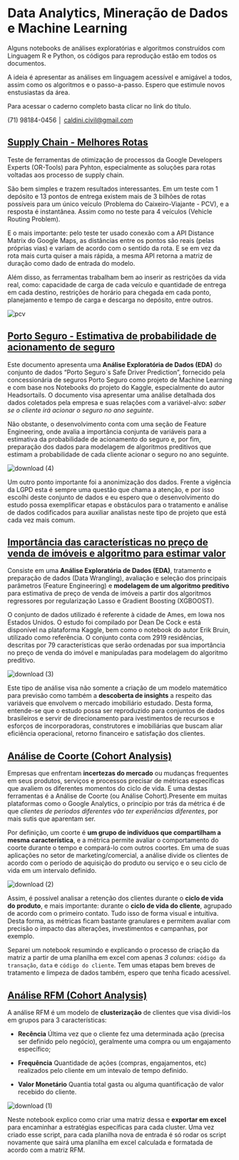 # Data Analytics, Mineração de Dados e Machine Learning

Alguns notebooks de análises exploratórias e algoritmos construídos com Linguagem R e Python, os códigos para reprodução estão em todos os documentos.

A ideia é apresentar as análises em linguagem acessível e amigável a todos, assim como os algoritmos e o passo-a-passo. Espero que estimule novos enstusiastas da área.

Para acessar o caderno completo basta clicar no link do título.

(71) 98184-0456 │ caldini.civil@gmail.com

## [Supply Chain - Melhores Rotas](https://vitorcaldini.github.io/ortools.html)

Teste de ferramentas de otimização de processos da Google Developers Experts (OR-Tools) para Pyhton, especialmente as soluções para rotas voltadas aos processo de supply chain.

São bem simples e trazem resultados interessantes. Em um teste com 1 depósito e 13 pontos de entrega existem mais de 3 bilhões de rotas possíveis para um único veículo (Problema do Caixeiro-Viajante - PCV), e a resposta é instantânea. Assim como no teste para 4 veículos (Vehicle Routing Problem).

E o mais importante: pelo teste ter usado conexão com a API Distance Matrix do Google Maps, as distâncias entre os pontos são reais (pelas próprias vias) e variam de acordo com o sentido da rota. E se em vez da rota mais curta quiser a mais rápida, a mesma API retorna a matriz de duração como dado de entrada do modelo.

Além disso, as ferramentas trabalham bem ao inserir as restrições da vida real, como: capacidade de carga de cada veículo e quantidade de entrega em cada destino, restrições de horário para chegada em cada ponto, planejamento e tempo de carga e descarga no depósito, entre outros.

![pcv](https://user-images.githubusercontent.com/71895683/97932846-c9313800-1d4f-11eb-9351-a74513534e40.png)

## [Porto Seguro - Estimativa de probabilidade de acionamento de seguro](https://vitorcaldini.github.io/portoseguro)

Este documento apresenta uma **Análise Exploratória de Dados (EDA)** do conjunto de dados “Porto Seguro`s Safe Driver Prediction”, fornecido pela concessionária de seguros Porto Seguro como projeto de Machine Learning e com base nos Notebooks do projeto do Kaggle, especialmente do autor Headsortails. O documento visa apresentar uma análise detalhada dos dados coletados pela empresa e suas relações com a variável-alvo: *saber se o cliente irá acionar o seguro no ano seguinte*.

Não obstante, o desenvolvimento conta com uma seção de Feature Engineering, onde avalia a importância conjunta de variáveis para a estimativa da probabilidade de acionamento do seguro e, por fim, preparação dos dados para modelagem de algoritmos preditivos que estimam a probabilidade de cada cliente acionar o seguro no ano seguinte.

![download (4)](https://user-images.githubusercontent.com/71895683/97707399-ff439300-1a95-11eb-8d26-d7769a4c7654.png)

Um outro ponto importante foi a anonimização dos dados. Frente a vigência da LGPD esta é sempre uma questão que chama a atenção, e por isso escolhi deste conjunto de dados e eu espero que o desenvolvimento do estudo possa exemplificar etapas e obstáculos para o tratamento e análise de dados codificados para auxiliar analistas neste tipo de projeto que está cada vez mais comum.

## [Importância das características no preço de venda de imóveis e algoritmo para estimar valor](https://vitorcaldini.github.io/analiseimobiliaria)

Consiste em uma **Análise Exploratória de Dados (EDA)**, tratamento e preparação de dados (Data Wrangling), avaliação e seleção dos principais parâmetros (Feature Engineering) e **modelagem de um algoritmo preditivo** para estimativa de preço de venda de imóveis a partir dos algoritmos regressores por regularização Lasso e Gradient Boosting (XGBOOST).

O conjunto de dados utilizado é referente à cidade de Ames, em Iowa nos Estados Unidos. O estudo foi compilado por Dean De Cock e está disponível na plataforma Kaggle, bem como o notebook do autor Erik Bruin, utilizado como referência. O conjunto conta com 2919 residências, descritas por 79 características que serão ordenadas por sua importância no preço de venda do imóvel e manipuladas para modelagem do algoritmo preditivo.

![download (3)](https://user-images.githubusercontent.com/71895683/97707238-c0154200-1a95-11eb-89b8-1081d1add8d6.png)

Este tipo de análise visa não somente a criação de um modelo matemático para previsão como também a **descoberta de insights** a respeito das variáveis que envolvem o mercado imobiliário estudado. Desta forma, entende-se que o estudo possa ser reproduzido para conjuntos de dados brasileiros e servir de direcionamento para ivestimentos de recursos e esforços de incorporadoras, construtores e imobiliárias que buscam aliar eficiência operacional, retorno financeiro e satisfação dos clientes.

## [Análise de Coorte (Cohort Analysis)](https://vitorcaldini.github.io/cohort.html)

Empresas que enfrentam **incertezas do mercado** ou mudanças frequentes em seus produtos, serviços e processos precisar de métricas específicas que avaliem os diferentes momentos do ciclo de vida. E uma destas ferramentas é a Análise de Coorte (ou Análise Cohort).Presente em muitas plataformas como o Google Analytics, o princípio por trás da métrica é de que *clientes de períodos diferentes vão ter experiências diferentes*, por mais sutis que aparentam ser.

Por definição, um coorte é **um grupo de indivíduos que compartilham a mesma característica**, e a métrica permite avaliar o comportamento do coorte durante o tempo e compará-lo com outros coortes. Em uma de suas aplicações no setor de marketing/comercial, a análise divide os clientes de acordo com o período de aquisição do produto ou serviço e o seu ciclo de vida em um intervalo definido.

![download (2)](https://user-images.githubusercontent.com/71895683/97707103-8ba18600-1a95-11eb-8da9-fbcf080f1f2c.png)

Assim, é possível analisar a retenção dos clientes durante o **ciclo de vida do produto**, e mais importante: durante o **ciclo de vida do cliente**, agrupado de acordo com o primeiro contato. Tudo isso de forma visual e intuitiva. Desta forma, as métricas ficam bastante granulares e permitem avaliar com precisão o impacto das alterações, investimentos e campanhas, por exemplo.

Separei um notebook resumindo e explicando o processo de criação da matriz a partir de uma planilha em excel com apenas *3 colunas*: `código da transação`, `data` e `código do cliente`. Tem umas etapas bem breves de tratamento e limpeza de dados também, espero que tenha ficado acessível.

## [Análise RFM (Cohort Analysis)](https://vitorcaldini.github.io/rfm.html)

A análise RFM é um modelo de **clusterização** de clientes que visa dividi-los em grupos para 3 características:

- **Recência**
Última vez que o cliente fez uma determinada ação (precisa ser definido pelo negócio), geralmente uma compra ou um engajamento específico;

- **Frequência**
Quantidade de ações (compras, engajamentos, etc) realizados pelo cliente em um intevalo de tempo definido.

- **Valor Monetário**
Quantia total gasta ou alguma quantificação de valor recebido do cliente.

![download (1)](https://user-images.githubusercontent.com/71895683/97706859-1fbf1d80-1a95-11eb-8226-527a40e0263a.png)

Neste notebook explico como criar uma matriz dessa e **exportar em excel** para encaminhar a estratégias específicas para cada cluster. Uma vez criado esse script, para cada planilha nova de entrada é só rodar os script novamente que sairá uma planilha em excel calculada e formatada de acordo com a matriz RFM.
